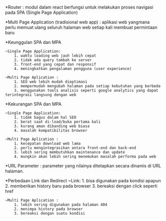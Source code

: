 *Router : modul dalam react berfungsi untuk melakukan proses navigasi pada SPA (Single Page Application)

*Multi Page Application (tradisional web app) : aplikasi web yangmana perlu memuat ulang seluruh halaman web setiap kali membuat permintaan baru

*Keunggulan SPA dan MPA

	~Single Page Application:
		1. waktu loading web jauh lebih cepat
		2. tidak ada query tambah ke server
		3. front-end yang cepat dan responsif
		4. meningkatkan pengalaman pengguna (user experience)

	~Multi Page Aplication :
		1. SEO web lebih mudah dioptimasi
		2. mempermudah mengubah halaman pada setiap kebutuhan yang berbeda
		3. menggunakan tools analisis seperti google analytics yang dapat terintegrasi langsung dengan web

*Kekurangan SPA dan MPA

	~Single Page Application:
		1. tidak bagus dalam hal SEO
		2. berat saat di-load/buka pertama kali
		3. kurang aman dibanding web biasa
		4. masalah kompatibilitas browser

	~Multi Page Aplication :
		1. kecepatan download web lama
		2. perlu mengintegrasikan antara front-end dan back-end
		3. lebih sering membutuhkan maintenance dan update
		4. mungkin akan lebih sering menemukan masalah performa pada web

*URL Parameter : parameter yang nilainya ditetapkan secara dinamis di URL halaman.

*Perbedaan Link dan Redirect
	~Link:
		1. bisa digunakan pada kondisi apapun
		2. memberikan history baru pada browser
		3. bereaksi dengan click seperti href

	~Multi Page Aplication :
		1. lebih sering digunakan pada halaman 404
		2. menimpa history pada browser
		3. bereaksi dengan suatu kondisi
